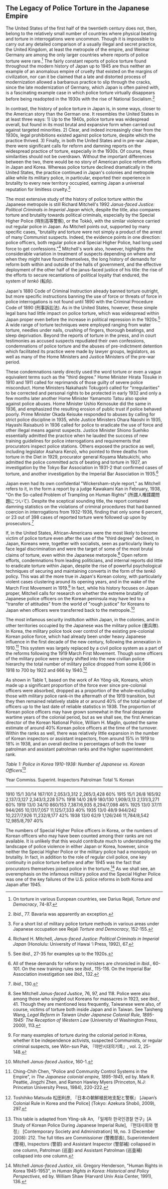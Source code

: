 ## The Legacy of Police Torture in the Japanese Empire

The United States of the first half of the twentieth century does not, then, belong to the relatively small number of countries where physical beating and torture in interrogations were uncommon. Though it is impossible to carry out any detailed comparison of a usually illegal and secret practice, the United Kingdom, at least the metropole of the empire, and Weimar Germany are among the only larger countries where reports of police torture were rare.[^15] The fairly constant reports of police torture found throughout the modern history of Japan up to 1945 are thus neither an example of an anomalous empire of cruelty that existed on the margins of civilization, nor can it be claimed that a late and distorted process of modernization allowed a barbarous practice to slip through the cracks, since the late modernization of Germany, which Japan is often paired with, is a fascinating example case in which police torture virtually disappears before being readopted in the 1930s with the rise of National Socialism.[^16] 

In contrast, the history of police torture in Japan is, in some ways, closer to the American story than the German one. It resembles the United States in at least three ways: 1) Up to the 1940s, police torture was widespread overall, but found in its most brutal and expansive form when carried out against targeted minorities. 2) Clear, and indeed increasingly clear from the 1930s, legal prohibitions existed against police torture, despite which the practice thrived. 3) Finally, in both the United States and in pre-war Japan, there were significant calls for reform and damning reports on the widespread practice of torture, especially in the 1930s. Of course, these similarities should not be overdrawn. Without the important differences between the two, there would be no story of American police reform efforts in Japan and Korea. Whereas police torture declined dramatically in the United States, the practice continued in Japan's colonies and metropole alike while its military police, in particular, exported their experience in brutality to every new territory occupied, earning Japan a universal reputation for limitless cruelty.[^22]

The most extensive study of the history of police torture within the Japanese metropole is still Richard Mitchell's 1992 *Janus-faced Justice: Political Criminals in Imperial Japan* which, despite the title, also compares torture and brutality towards political criminals, especially by the Special Higher Police (特別高等警察), or the Tokkō, with the similar violence carried out regular police in Japan. As Mitchell points out, supported by many specific cases, "brutality and torture were not simply a product of the arrest of many Communist suspects. Indeed, the evidence points in one direction: police officers, both regular police and Special Higher Police, had long used force to get confessions."[^17] Mitchell's work also, however, highlights the considerable variation in treatment of suspects depending on where and when they might have found themselves, the long history of demands for reform both within and outside of the halls of government, and the effective deployment of the other half of the janus-faced justice of his title: the rise of the efforts to secure recantations of political loyalty that endured, the system of *tenkō* (転向). 

Japan's 1880 Code of Criminal Instruction already banned torture outright, but more specific instructions banning the use of force or threats of force in police interrogations is not found until 1890 with the Criminal Procedure Code of 1890 (刑事訴訟法). As in the United States, however, these simple legal bans had little impact on police torture, which was widespread within Japan proper even before the increase in political repression in the 1920s.[^18] A wide range of torture techniques were employed ranging from water torture, needles under nails, crushing of fingers, thorough beatings, and sleep deprivation. Beyond the reports of torture in the press, and in court testimonies as accused suspects repudiated their own confessions, condemnations of police torture and the abuses of pre-indictment detention which facilitated its practice were made by lawyer groups, legislators, as well as many of the Home Ministers and Justice Ministers of the pre-war period.

These condemnations rarely directly used the word torture or even a vague equivalent terms such as the "third degree." Home Minister Hirata Tōsuke in 1910 and 1911 called for reprimands of those guilty of severe police misconduct. Home Ministers Nakahashi Tokugorō called for "irregularities" to be corrected and personal rights to be protected in early 1932 and only a few months later another Home Minister Yamamoto Tatsu also spoke against police abuses. Home Minister Ushio Keinosuke did the same in 1936, and emphasized the resulting erosion of public trust if police behaved poorly. Prime Minister Okada Keisuke responded to abuses by calling for strict police discipline in 1935, while Justice Ministers Ohara Naoshi in 1935, Hayashi Raisaburō in 1936 called for police to eradicate the use of force and other illegal means against suspects. Justice Minister Shiono Suehiko essentially admitted the practice when he lauded the success of new training guidelines for police interrogations and requirements that procurators inspect police stations. Others exposed the practice as well, including legislator Asahara Kenzō, who pointed to three deaths from torture in the Diet in 1929, procurator general Koyama Matsukichi, who admitted the police committed acts of beating and torture in 1927, an investigation by the Tokyo Bar Association in 1931-2 that confirmed cases of torture, and another investigation by the Imperial Bar Association in 1935.[^19] 

Japan even had its own confidential "Wickersham-style report," as Mitchell refers to it, in the form a report by a judge Kawakami Kan in February, 1938, "On the So-called Problem of Trampling on Human Rights" (所謂人権蹂躙問題について). Despite the sceptical sounding title, the report contained damning statistics on the violations of criminal procedures that had banned coercion in interrogations from 1932-1936, finding that only some 6 percent, or 23 out of 398 cases of reported torture were followed up upon by prosecutors.[^20] 

If, in the United States, African-Americans were the most likely to become victim of police torture even after the use of the "third degree" declined, in Japan, Koreans were, together with socialists, seen as particularly likely to face legal discrimination and were the target of some of the most brutal claims of torture, even within the Japanese metorpole.[^23] Open reform efforts, condemnations from leading politicians, and internal reports did little to eradicate torture within Japan, despite the rise of powerful psychological techniques of securing and maintaining converts in the form of the *tenkō* policy. This was all the more true in Japan's Korean colony, with particularly violent cases clustering around its opening years, and in the wake of the March First Movement in 1919.[^25] In fact, while his history focuses on Japan proper, Mitchell calls for research on whether the extreme brutality of Japanese police officers on the Korean peninsula may have led to a "transfer of attitudes" from the world of "rough justice" for Koreans to Japan when officers were transferred back to the metropole.[^24]

The most infamous security institution within Japan, in the colonies, and in other territories occupied by the Japanese was the military police (憲兵隊). In Korea, the military police took over control of the existing pre-colonial Korean police force, which had already been under heavy Japanese influence in the first decade of the new century, following the annexation in 1910.[^27] This system was largely replaced by a civil police system as a part of the reforms following the 1919 March First Movement. Though some officers of the military police were simply shifted into the new civilian police hierarchy the total number of military police dropped from some 8,066 in 1918 to 700 by 1922 and 666 by 1940.[^28] 

As shown in Table 1, based on the work of An Yŏng-sik, Koreans, which made up a significant proportion of the force ever since pre-colonial officers were absorbed, dropped as a proportion of the whole–excluding those with military police rank–in the aftermath of the 1919 transition, but they then remained relatively stable at or around 40% of the total number of officers up to the last date of reliable statistics in 1938. The proportion of Korean police officers may have grown somewhat in the final desperate wartime years of the colonial period, but as we shall see, the first American director of the Korean National Police, William H. Maglin, quoted the same estimate of around 40% Korean police officers at the time of the turnover. Within the ranks as well, there was relatively little expansion in the number of Korean inspectors or assistant inspectors, from around 15% in 1919 to 18% in 1938, and an overall decline in percentages of both the lower patrolman and assistant patrolman ranks and the higher superintendent rank. 

*Table 1: Police in Korea 1910-1938: Number of Japanese vs. Korean Officers*[^26]

Year  Commiss. Superint. Inspectors  Patrolman     Total        % Korean
----- -------- --------- ----------- ------------- ---------    --------
1910  15/1     30/14     167/101     2,053/3,312   2,265/3,428  60%
1915  15/1     26/8      165/92      2,137/3,127   2,343/3,228  57%
1918  14/0     28/9      180/130     1,909/3,13    2,131/3,271  60%
1919  13/0     34/10     860/153     7,387/6,935   8,294/7,098  46%
1925  13/0     37/11     944/265     10,131/7,057  11,125/7,333 40%
1935  13/0     48/9      944/242     10,227/7,926  11,232/8,177 42%
1938  13/0     62/9      1,126/246   11,784/8,542  12,985/8,797 40%

The numbers of Special Higher Police officers in Korea, or the numbers of Korean officers who may have been counted among their ranks are not available. It is unlikely that this would contribute much to understanding the landscape of police violence in either Japan or Korea, however, since neither the Special Higher Police or the military police had a monopoly on brutality. In fact, in addition to the role of regular civil police, one key continuity in police torture before and after 1945 was the fact that procurators themselves joined police in the torture.[^29] As we shall see, an overemphasis on the infamous military police and the Special Higher Police was one of the key failures of the U.S. police reforms in both Korea and Japan after 1945.

[^15]: On torture in various European countries, see Darius Rejali, *Torture and Democracy*, 74-87.

[^16]: *Ibid*., 77. Bavaria was apparently an exception.

[^17]: Richard H. Mitchell, *Janus-faced Justice: Political Criminals in Imperial Japan* (Honolulu: University of Hawai ’i Press, 1992), 67.


[^18]: See *Ibid*., 27-35 for examples up to the 1920s.

[^19]: All of these demands for reform by ministers are chronicled in *Ibid*., 60-101. On the new training rules see *Ibid*., 115-116. On the Imperial Bar Association investigation see *Ibid*., 132.

[^20]: *Ibid*., 130.


[^22]: For a short list of military police torture methods in various areas under Japanese occupation see Rejali *Torture and Democracy*, 152-155.

[^23]: See Mitchell *Janus-faced Justice*, 76, 97, and 118. Police were also among those who singled out Koreans for massacres in 1923, see *Ibid.*, 41. Though they are mentioned less frequently, Taiwanese were also, of course, victims of torture both inside Japan and in Taiwan. See Taisheng Wang, *Legal Reform in Taiwan Under Japanese Colonial Rule, 1895-1945: The Reception of Western Law* (University of Washington Press, 2000), 113.


[^24]: Mitchell *Janus-faced Justice*, 160-1.

[^25]: For many examples of torture during the colonial period in Korea, whether it be independence activists, suspected Communists, or regular criminal suspects, see Wŏn-sun Pak, 『야만시대의기록』, vol. 2, 25-148.

[^26]: This table is adapted from Yŏng-sik An, 「일제하 한국인경찰 연구」[A Study of Korean Police During Japanese Imperial Rule], 『현대사회와 행정』 [Contemporary Society and Administration] 18, no. 3 (December 2008): 212. The full titles are Commissioner (警務部長), Superintendent (警視), Inspectors (警部) and Assistant Inspector (警部補) collapsed in one column, Patrolman (巡査) and Assistant Patrolman (巡査補) collapsed into one column. 


[^27]: Ching-Chih Chen, "Police and Community Control Systems in the Empire", in *The Japanese colonial empire, 1895-1945*, ed by. Mark R. Peattie, Jingzhi Zhen, and Ramon Hawley Myers (Princeton, N.J: Princeton University Press, 1984), 220-222.


[^28]: Toshihiko Matsuda 松田利彦, 『日本の朝鮮植民地支配と警察』 [Japan’s Colonial Rule in Korea and the Police] (Tokyo: Azekura Shobō, 2009), 297.


[^29]: Mitchell *Janus-faced Justice*, xiii. Gregory Henderson, "Human Rights in Korea 1945-1953", in *Human Rights in Korea: Historical and Policy Perspectives*, ed by. William Shaw (Harvard Univ Asia Center, 1991), 136.
